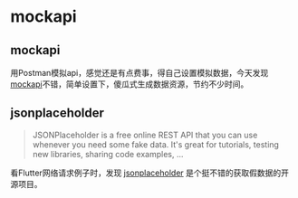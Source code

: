 # mockapi

## mockapi

用Postman模拟api，感觉还是有点费事，得自己设置模拟数据，今天发现[mockapi](https://www.mockapi.io)不错，简单设置下，傻瓜式生成数据资源，节约不少时间。

## jsonplaceholder

> JSONPlaceholder is a free online REST API that you can use whenever you need some fake data.
It's great for tutorials, testing new libraries, sharing code examples, ...

看Flutter网络请求例子时，发现 [jsonplaceholder](https://jsonplaceholder.typicode.com/) 是个挺不错的获取假数据的开源项目。
